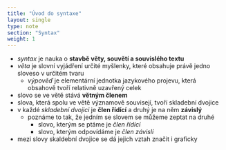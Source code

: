 ```yaml
---
title: "Úvod do syntaxe"
layout: single
type: note
section: "Syntax"
weight: 1
---
```

- _syntax_ je nauka o **stavbě věty, souvětí a souvislého textu**
- *věta* je slovní vyjádření určité myšlenky, které obsahuje právě jedno sloveso v určitém tvaru
    - *výpověď* je elementární jednotka jazykového projevu, která obsahově tvoří relativně uzavřený celek
- slovo se ve větě stává **větným členem**
- slova, která spolu ve větě významově souvisejí, tvoří skladební dvojice
- v každé _skladební dvojici_ je **člen řídící** a druhý je na něm **závislý**
    - poznáme to tak, že jedním se slovem se můžeme zeptat na druhé
        - slovo, kterým se ptáme je _člen řídící_
        - slovo, kterým odpovídáme je _člen závislí_
- mezi slovy skaldební dvojice se dá jejich vztah značit i graficky